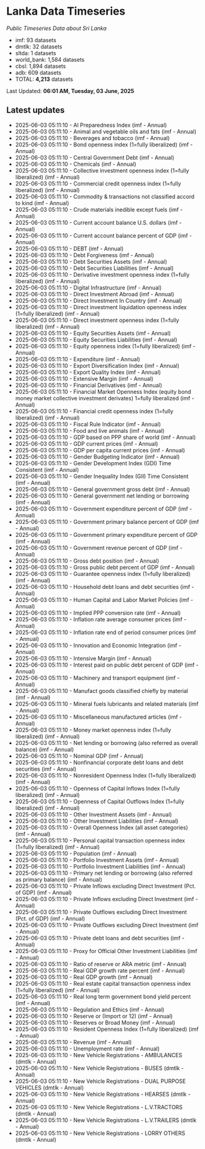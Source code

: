 # Lanka Data Timeseries
*Public Timeseries Data about Sri Lanka*

* imf: 93 datasets
* dmtlk: 32 datasets
* sltda: 1 datasets
* world_bank: 1,584 datasets
* cbsl: 1,894 datasets
* adb: 609 datasets
* TOTAL: **4,213** datasets

Last Updated: **06:01 AM, Tuesday, 03 June, 2025**

## Latest updates

* 2025-06-03 05:11:10 - AI Preparedness Index (imf - Annual)
* 2025-06-03 05:11:10 - Animal and vegetable oils and fats (imf - Annual)
* 2025-06-03 05:11:10 - Beverages and tobacco (imf - Annual)
* 2025-06-03 05:11:10 - Bond openness index (1=fully liberalized) (imf - Annual)
* 2025-06-03 05:11:10 - Central Government Debt (imf - Annual)
* 2025-06-03 05:11:10 - Chemicals (imf - Annual)
* 2025-06-03 05:11:10 - Collective investment openness index (1=fully liberalized) (imf - Annual)
* 2025-06-03 05:11:10 - Commercial credit openness index (1=fully liberalized) (imf - Annual)
* 2025-06-03 05:11:10 - Commodity & transactions not classified accord to kind (imf - Annual)
* 2025-06-03 05:11:10 - Crude materials inedible except fuels (imf - Annual)
* 2025-06-03 05:11:10 - Current account balance U.S. dollars (imf - Annual)
* 2025-06-03 05:11:10 - Current account balance percent of GDP (imf - Annual)
* 2025-06-03 05:11:10 - DEBT (imf - Annual)
* 2025-06-03 05:11:10 - Debt Forgiveness (imf - Annual)
* 2025-06-03 05:11:10 - Debt Securities Assets (imf - Annual)
* 2025-06-03 05:11:10 - Debt Securities Liabilities (imf - Annual)
* 2025-06-03 05:11:10 - Derivative investment openness index (1=fully liberalized) (imf - Annual)
* 2025-06-03 05:11:10 - Digital Infrastructure (imf - Annual)
* 2025-06-03 05:11:10 - Direct Investment Abroad (imf - Annual)
* 2025-06-03 05:11:10 - Direct Investment In Country (imf - Annual)
* 2025-06-03 05:11:10 - Direct investment liquidation openness index (1=fully liberalized) (imf - Annual)
* 2025-06-03 05:11:10 - Direct investment openness index (1=fully liberalized) (imf - Annual)
* 2025-06-03 05:11:10 - Equity Securities Assets (imf - Annual)
* 2025-06-03 05:11:10 - Equity Securities Liabilities (imf - Annual)
* 2025-06-03 05:11:10 - Equity openness index (1=fully liberalized) (imf - Annual)
* 2025-06-03 05:11:10 - Expenditure (imf - Annual)
* 2025-06-03 05:11:10 - Export Diversification Index (imf - Annual)
* 2025-06-03 05:11:10 - Export Quality Index (imf - Annual)
* 2025-06-03 05:11:10 - Extensive Margin (imf - Annual)
* 2025-06-03 05:11:10 - Financial Derivatives (imf - Annual)
* 2025-06-03 05:11:10 - Financial Market Openness Index (equity bond money market collective investment derivates) 1=fully liberalized (imf - Annual)
* 2025-06-03 05:11:10 - Financial credit openness index (1=fully liberalized) (imf - Annual)
* 2025-06-03 05:11:10 - Fiscal Rule Indicator (imf - Annual)
* 2025-06-03 05:11:10 - Food and live animals (imf - Annual)
* 2025-06-03 05:11:10 - GDP based on PPP share of world (imf - Annual)
* 2025-06-03 05:11:10 - GDP current prices (imf - Annual)
* 2025-06-03 05:11:10 - GDP per capita current prices (imf - Annual)
* 2025-06-03 05:11:10 - Gender Budgeting Indicator (imf - Annual)
* 2025-06-03 05:11:10 - Gender Development Index (GDI) Time Consistent (imf - Annual)
* 2025-06-03 05:11:10 - Gender Inequality Index (GII) Time Consistent (imf - Annual)
* 2025-06-03 05:11:10 - General government gross debt (imf - Annual)
* 2025-06-03 05:11:10 - General government net lending or borrowing (imf - Annual)
* 2025-06-03 05:11:10 - Government expenditure percent of GDP (imf - Annual)
* 2025-06-03 05:11:10 - Government primary balance percent of GDP (imf - Annual)
* 2025-06-03 05:11:10 - Government primary expenditure percent of GDP (imf - Annual)
* 2025-06-03 05:11:10 - Government revenue percent of GDP (imf - Annual)
* 2025-06-03 05:11:10 - Gross debt position (imf - Annual)
* 2025-06-03 05:11:10 - Gross public debt percent of GDP (imf - Annual)
* 2025-06-03 05:11:10 - Guarantee openness index (1=fully liberalized) (imf - Annual)
* 2025-06-03 05:11:10 - Household debt loans and debt securities (imf - Annual)
* 2025-06-03 05:11:10 - Human Capital and Labor Market Policies (imf - Annual)
* 2025-06-03 05:11:10 - Implied PPP conversion rate (imf - Annual)
* 2025-06-03 05:11:10 - Inflation rate average consumer prices (imf - Annual)
* 2025-06-03 05:11:10 - Inflation rate end of period consumer prices (imf - Annual)
* 2025-06-03 05:11:10 - Innovation and Economic Integration (imf - Annual)
* 2025-06-03 05:11:10 - Intensive Margin (imf - Annual)
* 2025-06-03 05:11:10 - Interest paid on public debt percent of GDP (imf - Annual)
* 2025-06-03 05:11:10 - Machinery and transport equipment (imf - Annual)
* 2025-06-03 05:11:10 - Manufact goods classified chiefly by material (imf - Annual)
* 2025-06-03 05:11:10 - Mineral fuels lubricants and related materials (imf - Annual)
* 2025-06-03 05:11:10 - Miscellaneous manufactured articles (imf - Annual)
* 2025-06-03 05:11:10 - Money market openness index (1=fully liberalized) (imf - Annual)
* 2025-06-03 05:11:10 - Net lending or borrowing (also referred as overall balance) (imf - Annual)
* 2025-06-03 05:11:10 - Nominal GDP (imf - Annual)
* 2025-06-03 05:11:10 - Nonfinancial corporate debt loans and debt securities (imf - Annual)
* 2025-06-03 05:11:10 - Nonresident Openness Index (1=fully liberalized) (imf - Annual)
* 2025-06-03 05:11:10 - Openness of Capital Inflows Index (1=fully liberalized) (imf - Annual)
* 2025-06-03 05:11:10 - Openness of Capital Outflows Index (1=fully liberalized) (imf - Annual)
* 2025-06-03 05:11:10 - Other Investment Assets (imf - Annual)
* 2025-06-03 05:11:10 - Other Investment Liabilities (imf - Annual)
* 2025-06-03 05:11:10 - Overall Openness Index (all asset categories) (imf - Annual)
* 2025-06-03 05:11:10 - Personal capital transaction openness index (1=fully liberalized) (imf - Annual)
* 2025-06-03 05:11:10 - Population (imf - Annual)
* 2025-06-03 05:11:10 - Portfolio Investment Assets (imf - Annual)
* 2025-06-03 05:11:10 - Portfolio Investment Liabilities (imf - Annual)
* 2025-06-03 05:11:10 - Primary net lending or borrowing (also referred as primary balance) (imf - Annual)
* 2025-06-03 05:11:10 - Private Inflows excluding Direct Investment (Pct. of GDP) (imf - Annual)
* 2025-06-03 05:11:10 - Private Inflows excluding Direct Investment (imf - Annual)
* 2025-06-03 05:11:10 - Private Outflows excluding Direct Investment (Pct. of GDP) (imf - Annual)
* 2025-06-03 05:11:10 - Private Outflows excluding Direct Investment (imf - Annual)
* 2025-06-03 05:11:10 - Private debt loans and debt securities (imf - Annual)
* 2025-06-03 05:11:10 - Proxy for Official Other Investment Liabilities (imf - Annual)
* 2025-06-03 05:11:10 - Ratio of reserve or ARA metric (imf - Annual)
* 2025-06-03 05:11:10 - Real GDP growth rate percent (imf - Annual)
* 2025-06-03 05:11:10 - Real GDP growth (imf - Annual)
* 2025-06-03 05:11:10 - Real estate capital transaction openness index (1=fully liberalized) (imf - Annual)
* 2025-06-03 05:11:10 - Real long term government bond yield percent (imf - Annual)
* 2025-06-03 05:11:10 - Regulation and Ethics (imf - Annual)
* 2025-06-03 05:11:10 - Reserve or (Import or 12) (imf - Annual)
* 2025-06-03 05:11:10 - Reserves or Broad Money (imf - Annual)
* 2025-06-03 05:11:10 - Resident Openness Index (1=fully liberalized) (imf - Annual)
* 2025-06-03 05:11:10 - Revenue (imf - Annual)
* 2025-06-03 05:11:10 - Unemployment rate (imf - Annual)
* 2025-06-03 05:11:10 - New Vehicle Registrations - AMBULANCES (dmtlk - Annual)
* 2025-06-03 05:11:10 - New Vehicle Registrations - BUSES (dmtlk - Annual)
* 2025-06-03 05:11:10 - New Vehicle Registrations - DUAL PURPOSE VEHICLES (dmtlk - Annual)
* 2025-06-03 05:11:10 - New Vehicle Registrations - HEARSES (dmtlk - Annual)
* 2025-06-03 05:11:10 - New Vehicle Registrations - L.V.TRACTORS (dmtlk - Annual)
* 2025-06-03 05:11:10 - New Vehicle Registrations - L.V.TRAILERS (dmtlk - Annual)
* 2025-06-03 05:11:10 - New Vehicle Registrations - LORRY OTHERS (dmtlk - Annual)